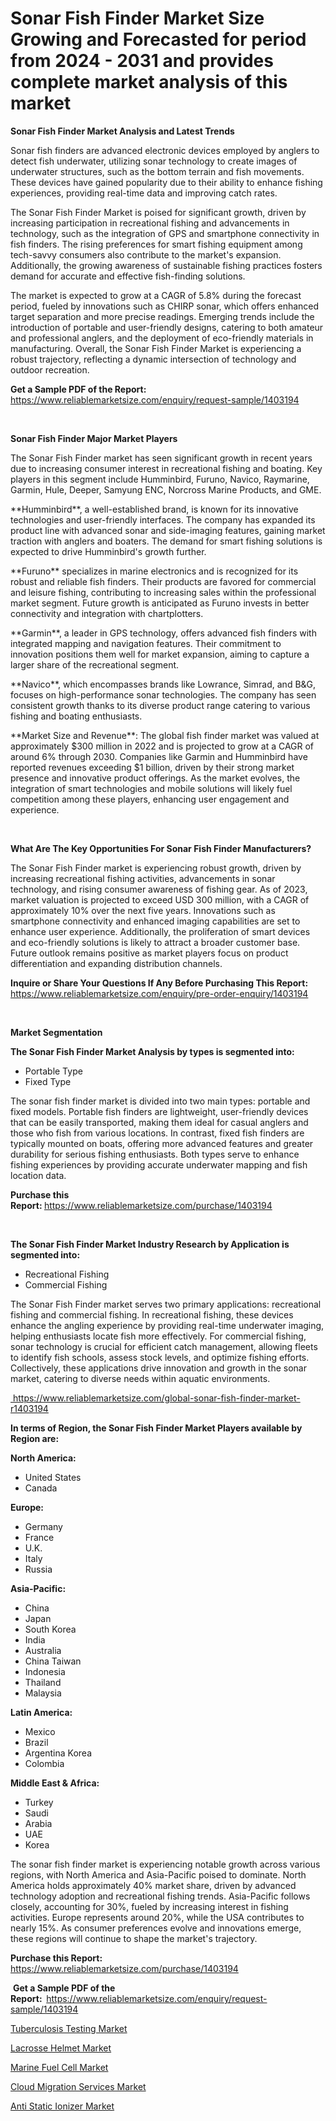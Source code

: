 <p><h1>Sonar Fish Finder Market Size Growing and Forecasted for period from 2024 - 2031 and provides complete market analysis of this market</h1></p><p><strong>Sonar Fish Finder Market Analysis and Latest Trends</strong></p>
<p><p>Sonar fish finders are advanced electronic devices employed by anglers to detect fish underwater, utilizing sonar technology to create images of underwater structures, such as the bottom terrain and fish movements. These devices have gained popularity due to their ability to enhance fishing experiences, providing real-time data and improving catch rates.</p><p>The Sonar Fish Finder Market is poised for significant growth, driven by increasing participation in recreational fishing and advancements in technology, such as the integration of GPS and smartphone connectivity in fish finders. The rising preferences for smart fishing equipment among tech-savvy consumers also contribute to the market's expansion. Additionally, the growing awareness of sustainable fishing practices fosters demand for accurate and effective fish-finding solutions.</p><p>The market is expected to grow at a CAGR of 5.8% during the forecast period, fueled by innovations such as CHIRP sonar, which offers enhanced target separation and more precise readings. Emerging trends include the introduction of portable and user-friendly designs, catering to both amateur and professional anglers, and the deployment of eco-friendly materials in manufacturing. Overall, the Sonar Fish Finder Market is experiencing a robust trajectory, reflecting a dynamic intersection of technology and outdoor recreation.</p></p>
<p><strong>Get a Sample PDF of the Report:&nbsp;</strong> <a href="https://www.reliablemarketsize.com/enquiry/request-sample/1403194?utm_campaign=1413&utm_medium=2&utm_source=Github&utm_content=ia&utm_term=23102024&utm_id=sonar-fish-finder">https://www.reliablemarketsize.com/enquiry/request-sample/1403194</a></p>
<p>&nbsp;</p>
<p><strong>Sonar Fish Finder Major Market Players</strong></p>
<p><p>The Sonar Fish Finder market has seen significant growth in recent years due to increasing consumer interest in recreational fishing and boating. Key players in this segment include Humminbird, Furuno, Navico, Raymarine, Garmin, Hule, Deeper, Samyung ENC, Norcross Marine Products, and GME.</p><p>**Humminbird**, a well-established brand, is known for its innovative technologies and user-friendly interfaces. The company has expanded its product line with advanced sonar and side-imaging features, gaining market traction with anglers and boaters. The demand for smart fishing solutions is expected to drive Humminbird's growth further.</p><p>**Furuno** specializes in marine electronics and is recognized for its robust and reliable fish finders. Their products are favored for commercial and leisure fishing, contributing to increasing sales within the professional market segment. Future growth is anticipated as Furuno invests in better connectivity and integration with chartplotters.</p><p>**Garmin**, a leader in GPS technology, offers advanced fish finders with integrated mapping and navigation features. Their commitment to innovation positions them well for market expansion, aiming to capture a larger share of the recreational segment.</p><p>**Navico**, which encompasses brands like Lowrance, Simrad, and B&G, focuses on high-performance sonar technologies. The company has seen consistent growth thanks to its diverse product range catering to various fishing and boating enthusiasts.</p><p>**Market Size and Revenue**: The global fish finder market was valued at approximately $300 million in 2022 and is projected to grow at a CAGR of around 6% through 2030. Companies like Garmin and Humminbird have reported revenues exceeding $1 billion, driven by their strong market presence and innovative product offerings. As the market evolves, the integration of smart technologies and mobile solutions will likely fuel competition among these players, enhancing user engagement and experience.</p></p>
<p>&nbsp;</p>
<p><strong>What Are The Key Opportunities For Sonar Fish Finder Manufacturers?</strong></p>
<p><p>The Sonar Fish Finder market is experiencing robust growth, driven by increasing recreational fishing activities, advancements in sonar technology, and rising consumer awareness of fishing gear. As of 2023, market valuation is projected to exceed USD 300 million, with a CAGR of approximately 10% over the next five years. Innovations such as smartphone connectivity and enhanced imaging capabilities are set to enhance user experience. Additionally, the proliferation of smart devices and eco-friendly solutions is likely to attract a broader customer base. Future outlook remains positive as market players focus on product differentiation and expanding distribution channels.</p></p>
<p><strong>Inquire or Share Your Questions If Any Before Purchasing This Report:</strong> <a href="https://www.reliablemarketsize.com/enquiry/pre-order-enquiry/1403194?utm_campaign=1413&utm_medium=2&utm_source=Github&utm_content=ia&utm_term=23102024&utm_id=sonar-fish-finder">https://www.reliablemarketsize.com/enquiry/pre-order-enquiry/1403194</a></p>
<p>&nbsp;</p>
<p><strong>Market Segmentation</strong></p>
<p><strong>The Sonar Fish Finder Market Analysis by types is segmented into:</strong></p>
<p><ul><li>Portable Type</li><li>Fixed Type</li></ul></p>
<p><p>The sonar fish finder market is divided into two main types: portable and fixed models. Portable fish finders are lightweight, user-friendly devices that can be easily transported, making them ideal for casual anglers and those who fish from various locations. In contrast, fixed fish finders are typically mounted on boats, offering more advanced features and greater durability for serious fishing enthusiasts. Both types serve to enhance fishing experiences by providing accurate underwater mapping and fish location data.</p></p>
<p><strong>Purchase this Report:&nbsp;</strong><a href="https://www.reliablemarketsize.com/purchase/1403194?utm_campaign=1413&utm_medium=2&utm_source=Github&utm_content=ia&utm_term=23102024&utm_id=sonar-fish-finder">https://www.reliablemarketsize.com/purchase/1403194</a></p>
<p>&nbsp;</p>
<p><strong>The Sonar Fish Finder Market Industry Research by Application is segmented into:</strong></p>
<p><ul><li>Recreational Fishing</li><li>Commercial Fishing</li></ul></p>
<p><p>The Sonar Fish Finder market serves two primary applications: recreational fishing and commercial fishing. In recreational fishing, these devices enhance the angling experience by providing real-time underwater imaging, helping enthusiasts locate fish more effectively. For commercial fishing, sonar technology is crucial for efficient catch management, allowing fleets to identify fish schools, assess stock levels, and optimize fishing efforts. Collectively, these applications drive innovation and growth in the sonar market, catering to diverse needs within aquatic environments.</p></p>
<p><a href="https://www.reliablemarketsize.com/global-sonar-fish-finder-market-r1403194?utm_campaign=1413&utm_medium=2&utm_source=Github&utm_content=ia&utm_term=23102024&utm_id=sonar-fish-finder">&nbsp;https://www.reliablemarketsize.com/global-sonar-fish-finder-market-r1403194</a></p>
<p><strong>In terms of Region, the Sonar Fish Finder Market Players available by Region are:</strong></p>
<p>
    <p> <strong> North America: </strong>
        <ul>
            <li>United States</li>
            <li>Canada</li>
        </ul>
        </p> 
    <p> <strong> Europe: </strong>
        <ul>
            <li>Germany</li>
            <li>France</li>
            <li>U.K.</li>
            <li>Italy</li>
            <li>Russia</li>
        </ul>
        </p> 
    <p> <strong> Asia-Pacific: </strong>
        <ul>
            <li>China</li>
            <li>Japan</li>
            <li>South Korea</li>
            <li>India</li>
            <li>Australia</li>
            <li>China Taiwan</li>
            <li>Indonesia</li>
            <li>Thailand</li>
            <li>Malaysia</li>
        </ul>
        </p> 
    <p> <strong> Latin America: </strong>
        <ul>
            <li>Mexico</li>
            <li>Brazil</li>
            <li>Argentina Korea</li>
            <li>Colombia</li>
        </ul>
        </p> 
    <p> <strong> Middle East & Africa: </strong>
        <ul>
            <li>Turkey</li>
            <li>Saudi</li>
            <li>Arabia</li>
            <li>UAE</li>
            <li>Korea</li>
        </ul>
    </p>
    </p>
<p><p>The sonar fish finder market is experiencing notable growth across various regions, with North America and Asia-Pacific poised to dominate. North America holds approximately 40% market share, driven by advanced technology adoption and recreational fishing trends. Asia-Pacific follows closely, accounting for 30%, fueled by increasing interest in fishing activities. Europe represents around 20%, while the USA contributes to nearly 15%. As consumer preferences evolve and innovations emerge, these regions will continue to shape the market's trajectory.</p></p>
<p><strong>Purchase this Report: </strong><a href="https://www.reliablemarketsize.com/purchase/1403194?utm_campaign=1413&utm_medium=2&utm_source=Github&utm_content=ia&utm_term=23102024&utm_id=sonar-fish-finder">https://www.reliablemarketsize.com/purchase/1403194</a></p>
<p>&nbsp;<strong>Get a Sample PDF of the Report:&nbsp;&nbsp;</strong><a href="https://www.reliablemarketsize.com/enquiry/request-sample/1403194?utm_campaign=1413&utm_medium=2&utm_source=Github&utm_content=ia&utm_term=23102024&utm_id=sonar-fish-finder">https://www.reliablemarketsize.com/enquiry/request-sample/1403194</a></p>
<p><strong></strong></p>
<p><p><a href="https://www.linkedin.com/pulse/tuberculosis-testing-market-global-share-ranking-overall-sales-uwwkf?utm_campaign=1413&utm_medium=2&utm_source=Github&utm_content=ia&utm_term=23102024&utm_id=sonar-fish-finder">Tuberculosis Testing Market</a></p><p><a href="https://github.com/kric8bmkinds/Market-Research-Report-List-1/blob/main/lacrosse-helmet-market.md?utm_campaign=1413&utm_medium=2&utm_source=Github&utm_content=ia&utm_term=23102024&utm_id=sonar-fish-finder">Lacrosse Helmet Market</a></p><p><a href="https://github.com/ChiragRP21/Market-Research-Report-List-6/blob/main/marine-fuel-cell-market.md?utm_campaign=1413&utm_medium=2&utm_source=Github&utm_content=ia&utm_term=23102024&utm_id=sonar-fish-finder">Marine Fuel Cell Market</a></p><p><a href="https://www.linkedin.com/pulse/cloud-migration-services-market-penetration-strategies-untapped-uosdf?utm_campaign=1413&utm_medium=2&utm_source=Github&utm_content=ia&utm_term=23102024&utm_id=sonar-fish-finder">Cloud Migration Services Market</a></p><p><a href="https://issuu.com/reportprime-2/docs/anti-static-ionizer-market-size-203_ded89602f7e4ee?utm_campaign=1413&utm_medium=2&utm_source=Github&utm_content=ia&utm_term=23102024&utm_id=sonar-fish-finder">Anti Static Ionizer Market</a></p></p>